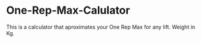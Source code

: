 # One-Rep-Max-Calulator
This is a calculator that aproximates your One Rep Max for any lift. Weight in Kg.